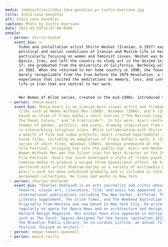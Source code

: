 ```yaml
---
media: /media/files/india-lena-gonzález_pc-justin-aversano.jpg
title: India Lena González
alt: India Lena González
caption: Photo by Justin Aversano
date: 2021-01-29T15:07:00-0500
people:
  - person: shirin-neshat
    event_bio: >-
      Video and installation artist Shirin Neshat (Iranian, b.1957) explores the
      political and social conditions of Iranian and Muslim life in her works,
      particularly focusing on women and feminist issues. Neshat was born in
      Qazvin, Iran, and left the country to study art in the United States at
      17; she graduated from the University of California, Berkeley with an MFA
      in 1982. When she returned to her home country in 1990, she found it
      barely recognizable from the Iran before the 1979 Revolution, a shocking
      experience that incited the meditations on memory, loss, and contemporary
      life in Iran that are central to her work.


      Her Women of Allah series, created in the mid-1990s, introduced the hallmark themes of her pieces through which she examines conditions of male, female, public, private, religious, political, and secular identities in both Iranian and Western cultures. Her videos, installations, and photographs have received great international critical acclaim outside of Iran. In 2019, The Broad Museum, Los Angeles, presented Shirin Neshat: I Will Greet the Sun Again, a survey of 25 years of the artist's work, and her current exhibit Shirin Neshat: Land of Dreams at Gladstone Gallery, New York, is on view through February 27, 2021. Neshat currently lives and works in New York.
  - person: shoja-azari
    event_bio: Shoja Azari is an Iranian-born visual artist and filmmaker known for
      films such as Women Without Men (2009), Windows (2006), and K (2002),
      based on three of Franz Kafka's short stories ("The Married Couple," "In
      the Penal Colony," and "A Fratricide"). In his work, Azari confronts broad
      themes of gender, politics, and piety, drawing inspiration from and
      re-interpreting religious icons. While collaborating with Shirin Neshat on
      a wealth of film and video projects, Azari created experimental and art
      house films, including an adaptation of Franz Kafka’s work, K (2000) and a
      series of short films, Windows (2005). Windows premiered at the Tribeca
      Film Festival, bringing him into the public eye. Azari and Neshat’s film
      Women Without Men won the Silver Lion for best director at the 2009 Venice
      Film Festival. Azari has since developed a style of “video paintings” that
      combine media to produce a unique three-dimensional effect. He has
      partnered with artist Shahram Karimi on a variety of multimedia projects.
      Azari’s work has been exhibited globally and is included in international
      permanent collections. He lives and works in New York.
  - person: charles-shafaieh
    event_bio: "Charles Shafaieh is an arts journalist and critic whose writing on
      theatre, visual art, literature, film, and music has appeared in numerous
      international publications including The New Yorker, Artforum, The Times
      Literary Supplement, The Irish Times, and The Weekend Australian Review.
      Originally from Montana and now based in New York City, he writes
      regularly on opera for Opera News and on architecture and design for
      Harvard Design Magazine. His essays have also appeared in multiple books,
      such as The Touch: Spaces Designed for the Senses (gestalten 2019). With
      the Brooklyn Public Library, he co-curates Litfilm, an annual film
      festival focused on writers."
  - person: megan-tamati-quennell
  - person: maura-reilly
---
```

